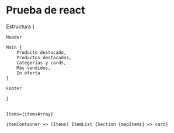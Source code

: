 # Prueba de react

Estructura {

    Header

    Main {
        Producto destacado,
        Productos destacados,
        Categorías y cards,
        Más vendidos,
        En oferta
    }

    Footer

    }


    Items={itemsArray}

    itemContainer => (Items) ItemList {Section {mapItems} => card}
